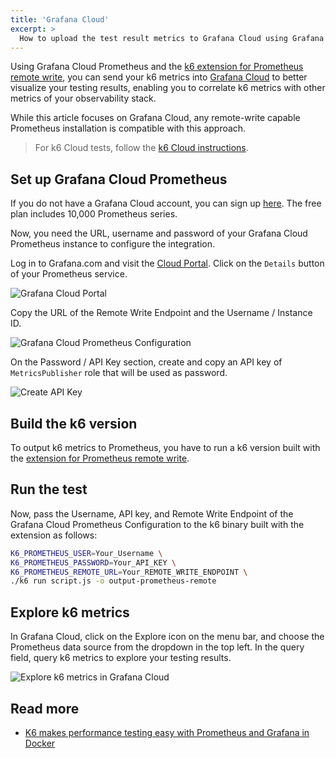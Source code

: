 ```yaml
---
title: 'Grafana Cloud'
excerpt: >
  How to upload the test result metrics to Grafana Cloud using Grafana Cloud Prometheus and the k6 extension for Prometheus remote write'
---
```



Using Grafana Cloud Prometheus and the [k6 extension for Prometheus remote write](https://github.com/grafana/xk6-output-prometheus-remote), you can send your k6 metrics into [Grafana Cloud](https://grafana.com/products/cloud/) to better visualize your testing results, enabling you to correlate k6 metrics with other metrics of your observability stack.

While this article focuses on Grafana Cloud, any remote-write capable Prometheus installation is compatible with this approach.

<Blockquote mod="attention" title="">

For k6 Cloud tests, follow the [k6 Cloud instructions](/cloud/integrations/cloud-apm/grafana-cloud).

</Blockquote>


## Set up Grafana Cloud Prometheus

If you do not have a Grafana Cloud account, you can sign up [here](https://grafana.com/products/cloud/). The free plan includes 10,000 Prometheus series.

Now, you need the URL, username and password of your Grafana Cloud Prometheus instance to configure the integration. 

Log in to Grafana.com and visit the [Cloud Portal](https://grafana.com/docs/grafana-cloud/fundamentals/cloud-portal/). Click on the `Details` button of your Prometheus service.

![Grafana Cloud Portal](./images/GrafanaCloud/grafana_cloud_portal.png)

Copy the URL of the Remote Write Endpoint and the Username / Instance ID. 

![Grafana Cloud Prometheus Configuration](./images/GrafanaCloud/grafana_cloud_prometheus_configuration.png)

On the Password / API Key section, create and copy an API key of `MetricsPublisher` role that will be used as password.

![Create API Key](./images/GrafanaCloud/grafana_cloud_create_api_key_metrics_publisher.png)

## Build the k6 version

To output k6 metrics to Prometheus, you have to run a k6 version built with the [extension for Prometheus remote write](https://github.com/grafana/xk6-output-prometheus-remote).

<InstallationInstructions extensionUrl="github.com/grafana/xk6-output-prometheus-remote"/>

## Run the test

Now, pass the Username, API key, and Remote Write Endpoint of the Grafana Cloud Prometheus Configuration to the k6 binary built with the extension as follows:

```bash
K6_PROMETHEUS_USER=Your_Username \
K6_PROMETHEUS_PASSWORD=Your_API_KEY \
K6_PROMETHEUS_REMOTE_URL=Your_REMOTE_WRITE_ENDPOINT \
./k6 run script.js -o output-prometheus-remote
```

## Explore k6 metrics

In Grafana Cloud, click on the Explore icon on the menu bar, and choose the Prometheus data source from the dropdown in the top left. In the query field, query k6 metrics to explore your testing results.

![Explore k6 metrics in Grafana Cloud](./images/GrafanaCloud/grafana_cloud_explore_k6_metrics_from_extension.png)

## Read more

- [K6 makes performance testing easy with Prometheus and Grafana in Docker](https://medium.com/@rody.bothe/turning-data-into-understandable-insights-with-k6-load-testing-fa24e326e221)
